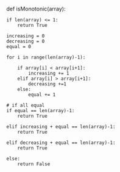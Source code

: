 def isMonotonic(array):
    
	if len(array) <= 1:
		return True
	
	increasing = 0
	decreasing = 0
	equal = 0
	
	for i in range(len(array)-1):
		
		if array[i] < array[i+1]:
			increasing += 1
		elif array[i] > array[i+1]: 
			decreasing +=1
		else:
			equal += 1
			
	# if all equal
	if equal == len(array)-1:
		return True
	
	elif increasing + equal == len(array)-1:
		return True
	
	elif decreasing + equal == len(array)-1:
		return True
	
	else:
		return False
